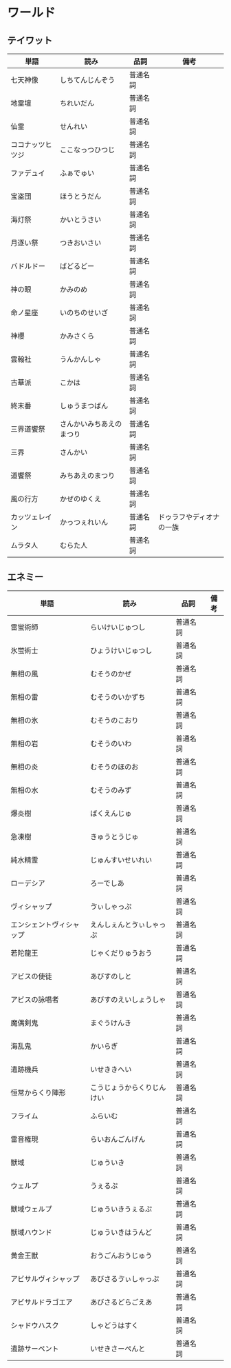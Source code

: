 # ワールド

## テイワット

|単語|読み|品詞|備考|
|---|---|---|---|
|七天神像|しちてんじんぞう|普通名詞||
|地霊壇|ちれいだん|普通名詞||
|仙霊|せんれい|普通名詞||
|ココナッツヒツジ|ここなっつひつじ|普通名詞||
|ファデュイ|ふぁでゅい|普通名詞||
|宝盗団|ほうとうだん|普通名詞||
|海灯祭|かいとうさい|普通名詞||
|月逐い祭|つきおいさい|普通名詞||
|バドルドー|ばどるどー|普通名詞||
|神の眼|かみのめ|普通名詞||
|命ノ星座|いのちのせいざ|普通名詞||
|神櫻|かみさくら|普通名詞||
|雲翰社|うんかんしゃ|普通名詞||
|古華派|こかは|普通名詞||
|終末番|しゅうまつばん|普通名詞||
|三界道饗祭|さんかいみちあえのまつり|普通名詞||
|三界|さんかい|普通名詞||
|道饗祭|みちあえのまつり|普通名詞||
|風の行方|かぜのゆくえ|普通名詞||
|カッツェレイン|かっつぇれいん|普通名詞|ドゥラフやディオナの一族|
|ムラタ人|むらた人|普通名詞||

## エネミー

|単語|読み|品詞|備考|
|---|---|---|---|
|雷蛍術師|らいけいじゅつし|普通名詞||
|氷蛍術士|ひょうけいじゅつし|普通名詞||
|無相の風|むそうのかぜ|普通名詞||
|無相の雷|むそうのいかずち|普通名詞||
|無相の氷|むそうのこおり|普通名詞||
|無相の岩|むそうのいわ|普通名詞||
|無相の炎|むそうのほのお|普通名詞||
|無相の水|むそうのみず|普通名詞||
|爆炎樹|ばくえんじゅ|普通名詞||
|急凍樹|きゅうとうじゅ|普通名詞||
|純水精霊|じゅんすいせいれい|普通名詞||
|ローデシア|ろーでしあ|普通名詞||
|ヴィシャップ|ゔぃしゃっぷ|普通名詞||
|エンシェントヴィシャップ|えんしぇんとゔぃしゃっぷ|普通名詞||
|若陀龍王|じゃくだりゅうおう|普通名詞||
|アビスの使徒|あびすのしと|普通名詞||
|アビスの詠唱者|あびすのえいしょうしゃ|普通名詞||
|魔偶剣鬼|まぐうけんき|普通名詞||
|海乱鬼|かいらぎ|普通名詞||
|遺跡機兵|いせききへい|普通名詞||
|恒常からくり陣形|こうじょうからくりじんけい|普通名詞||
|フライム|ふらいむ|普通名詞||
|雷音権現|らいおんごんげん|普通名詞||
|獣域|じゅういき|普通名詞||
|ウェルプ|うぇるぷ|普通名詞||
|獣域ウェルプ|じゅういきうぇるぷ|普通名詞||
|獣域ハウンド|じゅういきはうんど|普通名詞||
|黄金王獣|おうごんおうじゅう|普通名詞||
|アビサルヴィシャップ|あびさるゔぃしゃっぷ|普通名詞||
|アビサルドラゴエア|あびさるどらごえあ|普通名詞||
|シャドウハスク|しゃどうはすく|普通名詞||
|遺跡サーペント|いせきさーぺんと|普通名詞||